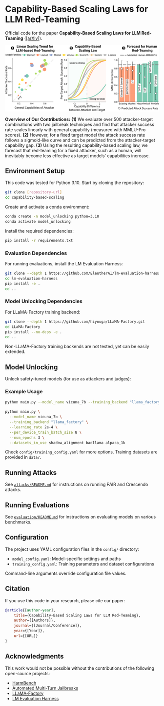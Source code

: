# Capability-Based Scaling Laws for LLM Red-Teaming

Official code for the paper **Capability-Based Scaling Laws for LLM Red-Teaming** ([[arXiv]](https://arxiv.org/abs/2505.20162)).

![Overview](assets/teaser.png)

**Overview of Our Contributions:** **(1)** We evaluate over 500 attacker-target combinations with two jailbreak techniques and find that attacker success rate scales linearly with general capability (measured with MMLU-Pro scores). **(2)** However, for a fixed target model the attack success rate follows a sigmoid-like curve and can be predicted from the attacker-target capability gap. **(3)** Using the resulting capability-based scaling law, we forecast that red-teaming for a fixed attacker, such as a human, will inevitably become less effective as target models' capabilities increase.

## Environment Setup

This code was tested for Python 3.10. Start by cloning the repository:

```bash
git clone [repository-url]
cd capability-based-scaling
```

Create and activate a conda environment:

```bash
conda create -n model_unlocking python=3.10
conda activate model_unlocking
```

Install the required dependencies:

```bash
pip install -r requirements.txt
```

### Evaluation Dependencies

For running evaluations, install the LM Evaluation Harness:

```bash
git clone --depth 1 https://github.com/EleutherAI/lm-evaluation-harness
cd lm-evaluation-harness
pip install -e .
cd ..
```

### Model Unlocking Dependencies

For LLaMA-Factory training backend:

```bash
git clone --depth 1 https://github.com/hiyouga/LLaMA-Factory.git
cd LLaMA-Factory
pip install --no-deps -e .
cd ..
```

Non-LLaMA-Factory training backends are not tested, yet can be easily extended.

## Model Unlocking

Unlock safety-tuned models (for use as attackers and judges):

### Example Usage

```bash
python main.py --model_name vicuna_7b --training_backend "llama_factory"
```

```bash
python main.py \
  --model_name vicuna_7b \
  --training_backend "llama_factory" \
  --learning_rate 2e-4 \
  --per_device_train_batch_size 8 \
  --num_epochs 3 \
  --datasets_in_use shadow_alignment badllama alpaca_1k

```
Check `config/training_config.yaml` for more options. Training datasets are provided in `data/`.

## Running Attacks

See [`attacks/README.md`](attacks/README.md) for instructions on running PAIR and Crescendo attacks.

## Running Evaluations

See [`evaluation/README.md`](evaluation/README.md) for instructions on evaluating models on various benchmarks.

## Configuration

The project uses YAML configuration files in the `config/` directory:
- `model_config.yaml`: Model-specific settings and paths
- `training_config.yaml`: Training parameters and dataset configurations

Command-line arguments override configuration file values.

## Citation

If you use this code in your research, please cite our paper:

```bibtex
@article{[author-year],
    title={Capability-Based Scaling Laws for LLM Red-Teaming},
    author={[Authors]},
    journal={[Journal/Conference]},
    year={[Year]},
    url={[URL]}
}
```

## Acknowledgments

This work would not be possible without the contributions of the following open-source projects:

- [HarmBench](https://github.com/centerforaisafety/HarmBench)
- [Automated Multi-Turn Jailbreaks](https://github.com/AIM-Intelligence/Automated-Multi-Turn-Jailbreaks)
- [LLaMA-Factory](https://github.com/hiyouga/LLaMA-Factory)
- [LM Evaluation Harness](https://github.com/EleutherAI/lm-evaluation-harness)
